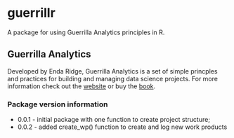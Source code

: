 # guerrillr

A package for using Guerrilla Analytics principles in R.

## Guerrilla Analytics

Developed by Enda Ridge, Guerrilla Analytics is a set of simple princples and practices for building and managing data science projects. For more information check out the [website](https://guerrilla-analytics.net/) or buy the [book](https://guerrilla-analytics.net/store/).

### Package version information

* 0.0.1 - initial package with one function to create project structure;
* 0.0.2 - added create_wp() function to create and log new work products
